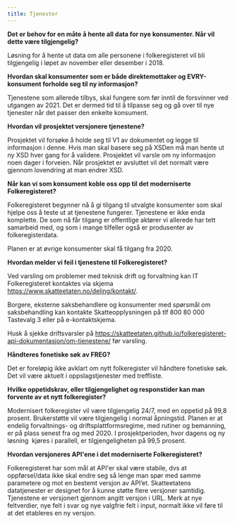 ```yaml
---
title: Tjenester
---
```


**Det er behov for en måte å hente all data for nye konsumenter. Når vil dette være tilgjengelig?**

Løsning for å hente ut data om alle personene i folkeregisteret vil bli tilgjengelig i løpet av november eller desember i 2018.

**Hvordan skal konsumenter som er både direktemottaker og EVRY-konsument forholde seg til ny informasjon?**

Tjenestene som allerede tilbys, skal fungere som før inntil de forsvinner ved utgangen av 2021.
Det er dermed tid til å tilpasse seg og gå over til nye tjenester når det passer den enkelte konsument.

**Hvordan vil prosjektet versjonere tjenestene?**

Prosjektet vil forsøke å holde seg til V1 av dokumentet og legge til informasjon i denne.
Hvis man skal basere seg på XSDen må man hente ut ny XSD hver gang for å validere.
Prosjektet vil varsle om ny informasjon noen dager i forveien.
Når prosjektet er avsluttet vil det normalt være gjennom lovendring at man endrer XSD.

**Når kan vi som konsument koble oss opp til det moderniserte Folkeregisteret?**

Folkeregisteret begynner nå å gi tilgang til utvalgte konsumenter som skal hjelpe oss å teste ut at tjenestene fungerer. Tjenestene er ikke enda komplette. De som nå får tilgang er offentlige aktører vi allerede har tett samarbeid med, og som i mange tilfeller også er produsenter av folkeregisterdata.

Planen er at øvrige konsumenter skal få tilgang fra 2020.

**Hvordan melder vi feil i tjenestene til Folkeregisteret?**

Ved varsling om problemer med teknisk drift og forvaltning kan IT Folkeregisteret kontaktes via skjema https://www.skatteetaten.no/deling/kontakt/.

Borgere, eksterne saksbehandlere og konsumenter med spørsmål om saksbehandling kan kontakte
Skatteopplysningen på tlf 800 80 000 Tastevalg 3 eller på e-kontaktskjema.

Husk å sjekke driftsvarsler på https://skatteetaten.github.io/folkeregisteret-api-dokumentasjon/om-tjenestene/ før varsling.

**Håndteres fonetiske søk av FREG?**

Det er foreløpig ikke avklart om nytt folkeregister vil håndtere fonetiske søk. Det vil være aktuelt i oppslagstjenester med treffliste.

**Hvilke oppetidskrav, eller tilgjengelighet og responstider kan man forvente av et nytt folkeregister?**

Modernisert folkeregister vil være tilgjengelig 24/7, med en oppetid på 99,8 prosent. Brukerstøtte vil være tilgjengelig i normal åpningstid. Planen er at endelig forvaltnings- og driftsplattformsregime, med rutiner og bemanning, er på plass senest fra og med 2020. I prosjektperioden, hvor dagens og ny løsning  kjøres i parallell, er tilgjengeligheten på 99,5 prosent.

**Hvordan versjoneres API'ene i det moderniserte Folkeregisteret?**

Folkeregisteret har som mål at API'er skal være stabile, dvs at oppførsel/data ikke skal endre seg så lenge man spør med samme parametere og mot en bestemt versjon av API’et. Skatteetatens datatjenester er designet for å kunne støtte flere versjoner samtidig. Tjenestene er versjonert gjennom angitt versjon i URL. Merk at nye feltverdier, nye felt i svar og nye valgfrie felt i input, normalt ikke vil føre til at det etableres en ny versjon. 

